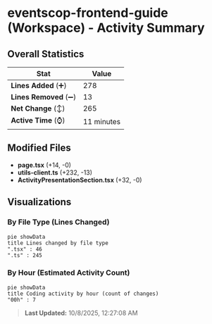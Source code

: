 # eventscop-frontend-guide (Workspace) - Activity Summary 

## Overall Statistics

| Stat                   | Value                                                             |
| ---------------------- | ----------------------------------------------------------------- |
| **Lines Added** (➕)   | 278                                          |
| **Lines Removed** (➖) | 13                                        |
| **Net Change** (↕)    | 265                |
| **Active Time** (⌚)   | 11 minutes |


## Modified Files
- **page.tsx** (+14, -0)
- **utils-client.ts** (+232, -13)
- **ActivityPresentationSection.tsx** (+32, -0)

## Visualizations

### By File Type (Lines Changed)

```mermaid
pie showData
title Lines changed by file type
".tsx" : 46
".ts" : 245
```

### By Hour (Estimated Activity Count)

```mermaid
pie showData
title Coding activity by hour (count of changes)
"00h" : 7
```


> **Last Updated:** 10/8/2025, 12:27:08 AM